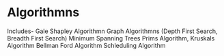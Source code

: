 # Algorithmns

Includes-
Gale Shapley Algorithmn 
Graph Algorithmns (Depth First Search, Breadth First Search)
Minimum Spanning Trees
Prims Algorithm, Kruskals Algorithm
Bellman Ford Algorithm
Schleduling Algorithm 
